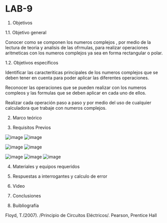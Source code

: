 # LAB-9

1. Objetivos

1.1. Objetivo general 

Conocer como se componen los numeros complejos , por medio de la lectura de teoria y analisis de las ofrmulas, para realizar operaciones aritmeticas con los numeros complejos ya sea en forma rectangular o polar. 

1.2. Objetivos específicos 

Identificar las caracteriticas principales de los numeros complejos que se deben tener en cuenta para poder aplicar las diferentes operaciones.

Reconocer las operaciones que se pueden realizar con los numeros compleos y las formulas que se deben aplicar en cada uno de ellos. 

Realizar cada operación  paso a paso y  por medio del uso de cualquier calculadora que trabaje con numeros complejos. 

2. Marco teórico 

3. Requisitos Previos 

![image](https://user-images.githubusercontent.com/94153604/155648597-be334852-da4d-4c4d-a9cf-6180b94d8a57.png)
![image](https://user-images.githubusercontent.com/94153604/155648598-97f3b168-77db-48e8-9c9f-04334d596a4b.png)

![image](https://user-images.githubusercontent.com/94153604/155648619-bf73342e-87a5-4ad6-beac-bef3cb2f6724.png)
![image](https://user-images.githubusercontent.com/94153604/155648636-c07a6c6d-0a05-4e9e-80ba-853f5b5b118c.png)

![image](https://user-images.githubusercontent.com/94153604/155648644-44923555-0dc1-4962-950b-551846766f4b.png)
![image](https://user-images.githubusercontent.com/94153604/155648652-9716f62f-9db1-48b4-ac2c-f02edb560ad9.png)
![image](https://user-images.githubusercontent.com/94153604/155648661-c2ac4649-f569-4aea-902a-34a87c852aa4.png)

4. Materiales y equipos requeridos

5. Respuestas a interrogantes y calculo de error 


6. Video

7. Conclusiones

8. Buibliografía 

Floyd, T.(2007). /Principio de Circuitos Eléctricos/. Pearson, Prentice Hall
